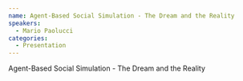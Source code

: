 ```yaml
--- 
name: Agent-Based Social Simulation - The Dream and the Reality 
speakers: 
  - Mario Paolucci 
categories:
  - Presentation
---
```


Agent-Based Social Simulation - The Dream and the Reality